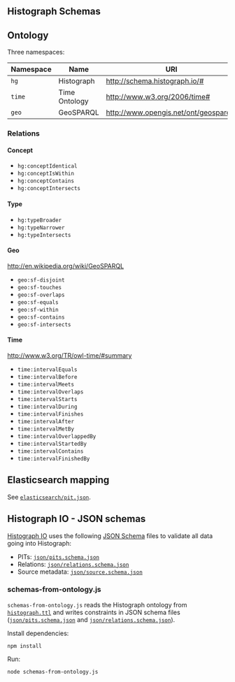 ## Histograph Schemas

## Ontology

Three namespaces:

| Namespace | Name              | URI
|-----------|-------------------|---------------------------------------
| `hg`      | Histograph        | http://schema.histograph.io/#
| `time`    | Time Ontology     | http://www.w3.org/2006/time#
| `geo`     | GeoSPARQL         | http://www.opengis.net/ont/geosparql#

### Relations

#### Concept

- `hg:conceptIdentical`
- `hg:conceptIsWithin`
- `hg:conceptContains`
- `hg:conceptIntersects`

#### Type

- `hg:typeBroader`
- `hg:typeNarrower`
- `hg:typeIntersects`

#### Geo

http://en.wikipedia.org/wiki/GeoSPARQL

- `geo:sf-disjoint`
- `geo:sf-touches`
- `geo:sf-overlaps`
- `geo:sf-equals`
- `geo:sf-within`
- `geo:sf-contains`
- `geo:sf-intersects`

#### Time

http://www.w3.org/TR/owl-time/#summary

- `time:intervalEquals`
- `time:intervalBefore`
- `time:intervalMeets`
- `time:intervalOverlaps`
- `time:intervalStarts`
- `time:intervalDuring`
- `time:intervalFinishes`
- `time:intervalAfter`
- `time:intervalMetBy`
- `time:intervalOverlappedBy`
- `time:intervalStartedBy`
- `time:intervalContains`
- `time:intervalFinishedBy`

## Elasticsearch mapping

See [`elasticsearch/pit.json`](elasticsearch/pit.json).

## Histograph IO - JSON schemas

[Histograph IO](https://github.com/histograph/io) uses the following [JSON Schema](http://json-schema.org/) files to validate all data going into Histograph:

- PITs: [`json/pits.schema.json`](json/pits.schema.json)
- Relations: [`json/relations.schema.json`](json/relations.schema.json)
- Source metadata: [`json/source.schema.json`](json/source.schema.json)

### schemas-from-ontology.js

`schemas-from-ontology.js` reads the Histograph ontology from [`histograph.ttl`](ontology/histograph.ttl) and writes constraints in JSON schema files ([`json/pits.schema.json`](json/pits.schema.json) and [`json/relations.schema.json`](json/relations.schema.json)).

Install dependencies:

    npm install

Run:

    node schemas-from-ontology.js
